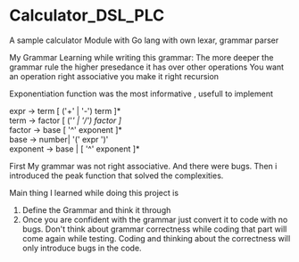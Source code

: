 # Calculator_DSL_PLC
A sample calculator Module with Go lang with own lexar, grammar parser


My Grammar
Learning while writing this grammar:
The more deeper the grammar rule the higher presedance it has over other operations
You want an operation right associative you make it right recursion

Exponentiation function was the most informative , usefull to implement

expr -> term [ ('+' | '-') term ]* <br />
term -> factor [ ('*' | '/') factor ]* <br />
factor -> base [ '^' exponent ]* <br />
base -> number| '(' expr ')' <br />
exponent -> base | [ '^' exponent ]* <br />

First My grammar was not right associative. And there were bugs. Then i introduced the peak function that solved the complexities.

Main thing I learned while doing this project is <br />
1. Define the Grammar and think it through <br />
2. Once you are confident with the grammar just convert it to code with no bugs. Don't think about grammar correctness while coding that part will come again while testing. Coding and thinking about the correctness will only introduce bugs in the code.